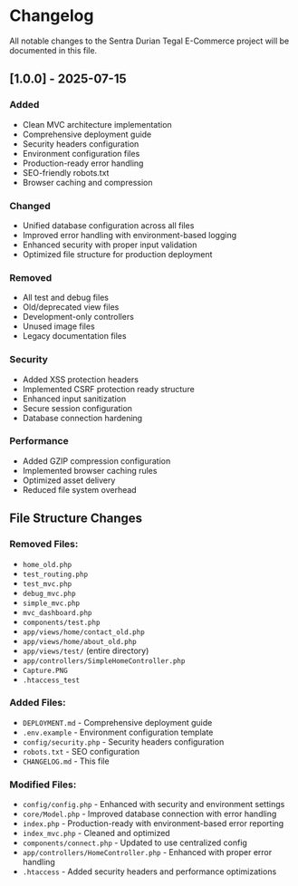 # Changelog

All notable changes to the Sentra Durian Tegal E-Commerce project will be documented in this file.

## [1.0.0] - 2025-07-15

### Added

- Clean MVC architecture implementation
- Comprehensive deployment guide
- Security headers configuration
- Environment configuration files
- Production-ready error handling
- SEO-friendly robots.txt
- Browser caching and compression

### Changed

- Unified database configuration across all files
- Improved error handling with environment-based logging
- Enhanced security with proper input validation
- Optimized file structure for production deployment

### Removed

- All test and debug files
- Old/deprecated view files
- Development-only controllers
- Unused image files
- Legacy documentation files

### Security

- Added XSS protection headers
- Implemented CSRF protection ready structure
- Enhanced input sanitization
- Secure session configuration
- Database connection hardening

### Performance

- Added GZIP compression configuration
- Implemented browser caching rules
- Optimized asset delivery
- Reduced file system overhead

## File Structure Changes

### Removed Files:

- `home_old.php`
- `test_routing.php`
- `test_mvc.php`
- `debug_mvc.php`
- `simple_mvc.php`
- `mvc_dashboard.php`
- `components/test.php`
- `app/views/home/contact_old.php`
- `app/views/home/about_old.php`
- `app/views/test/` (entire directory)
- `app/controllers/SimpleHomeController.php`
- `Capture.PNG`
- `.htaccess_test`

### Added Files:

- `DEPLOYMENT.md` - Comprehensive deployment guide
- `.env.example` - Environment configuration template
- `config/security.php` - Security headers configuration
- `robots.txt` - SEO configuration
- `CHANGELOG.md` - This file

### Modified Files:

- `config/config.php` - Enhanced with security and environment settings
- `core/Model.php` - Improved database connection with error handling
- `index.php` - Production-ready with environment-based error reporting
- `index_mvc.php` - Cleaned and optimized
- `components/connect.php` - Updated to use centralized config
- `app/controllers/HomeController.php` - Enhanced with proper error handling
- `.htaccess` - Added security headers and performance optimizations
